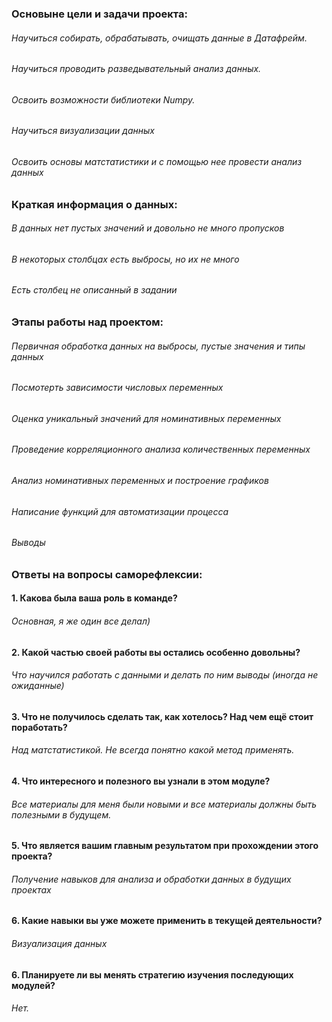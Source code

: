 ### Основыне цели и задачи проекта:

###### Научиться собирать, обрабатывать, очищать данные в Датафрейм.
###### Научиться проводить разведывательный анализ данных.
###### Освоить возможности библиотеки Numpy.
###### Научиться визуализации данных
###### Освоить основы матстатистики и с помощью нее провести анализ данных



### Краткая информация о данных:

###### В данных нет пустых значений и довольно не много пропусков
###### В некоторых столбцах есть выбросы, но их не много
######  Есть столбец не описанный в задании


### Этапы работы над проектом:

###### Первичная обработка данных на выбросы, пустые значения и типы данных
###### Посмотерть зависимости числовых переменных
###### Оценка уникальный значений для номинативных переменных
###### Проведение корреляционного анализа количественных переменных
###### Анализ номинативных переменных и построение графиков
###### Написание функций для автоматизации процесса
###### Выводы


### Ответы на вопросы саморефлексии:

#### 1.  Какова была ваша роль в команде?
###### Основная, я же один все делал)

#### 2. Какой частью своей работы вы остались особенно довольны?
###### Что научился работать с данными и делать по ним выводы (иногда не ожиданные) 

#### 3. Что не получилось сделать так, как хотелось? Над чем ещё стоит поработать?
###### Над матстатистикой. Не всегда понятно какой метод применять.

#### 4. Что интересного и полезного вы узнали в этом модуле?
######  Все материалы для меня были новыми и все материалы должны быть полезными в будущем.

#### 5. Что является вашим главным результатом при прохождении этого проекта?
###### Получение навыков для анализа и обработки данных в будущих проектах

#### 6. Какие навыки вы уже можете применить в текущей деятельности?
###### Визуализация данных

#### 6. Планируете ли вы менять стратегию изучения последующих модулей?
###### Нет.
